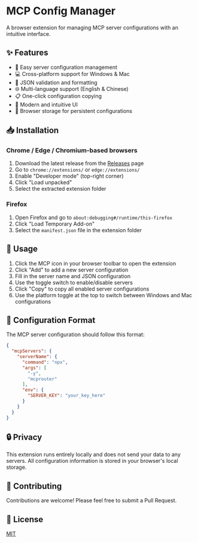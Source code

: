 # MCP Config Manager

A browser extension for managing MCP server configurations with an intuitive interface.

## ✨ Features

- 🚀 Easy server configuration management
- 💻 Cross-platform support for Windows & Mac
- 🔄 JSON validation and formatting
- 🌐 Multi-language support (English & Chinese)
- 📋 One-click configuration copying
- 🎨 Modern and intuitive UI
- 💾 Browser storage for persistent configurations

## 📥 Installation

### Chrome / Edge / Chromium-based browsers

1. Download the latest release from the [Releases](../../releases) page
2. Go to `chrome://extensions/` or `edge://extensions/`
3. Enable "Developer mode" (top-right corner)
4. Click "Load unpacked"
5. Select the extracted extension folder

### Firefox

1. Open Firefox and go to `about:debugging#/runtime/this-firefox`
2. Click "Load Temporary Add-on"
3. Select the `manifest.json` file in the extension folder

## 🚀 Usage

1. Click the MCP icon in your browser toolbar to open the extension
2. Click "Add" to add a new server configuration
3. Fill in the server name and JSON configuration
4. Use the toggle switch to enable/disable servers
5. Click "Copy" to copy all enabled server configurations
6. Use the platform toggle at the top to switch between Windows and Mac configurations

## 📝 Configuration Format

The MCP server configuration should follow this format:

```json
{
  "mcpServers": {
    "serverName": {
      "command": "npx",
      "args": [
        "-y",
        "mcprouter"
      ],
      "env": {
        "SERVER_KEY": "your_key_here"
      }
    }
  }
}
```

## 🔒 Privacy

This extension runs entirely locally and does not send your data to any servers. All configuration information is stored in your browser's local storage.

## 🤝 Contributing

Contributions are welcome! Please feel free to submit a Pull Request.

## 📄 License

[MIT](LICENSE) 
